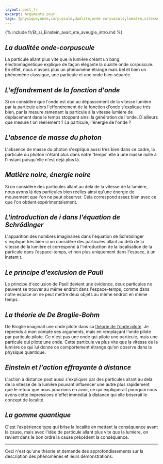 ```yaml
---
layout: post_fr
excerpt: Arguments pour.
tags: [physique,onde,corpuscule,dualité,onde corpuscule,lumière,vitesse,Einstein] 
---
```

{% include fr/Et_si_Einstein_avait_ete_aveugle_intro.md %}


## *La dualitée onde-corpuscule*

La particule allant plus vite que la lumière créant un bang électromagnétique explique de façon élégante la dualité onde corpuscule. En effet, nous n'avons plus un phénomène étrange mais bel et bien un phénomène classique, une particule et une onde bien séparée.

## *L'effondrement de la fonction d'onde*

Si on considère que l'onde est due au dépassement de la vitesse lumière par la particule alors l'effondrement de la fonction d'onde s'explique très bien, par la mesure ramenant la particule à la vitesse lumière de déplacement dans le temps stoppant ainsi la génération de l'onde. D'ailleurs que mesure t on réellement ? La particule, l'énergie de l'onde ? 

## *L'absence de masse du photon*

L'absence de masse du photon s'explique aussi très bien dans ce cadre, la particule du photon n'étant plus dans notre 'temps' elle à une masse nulle à l'instant puisqu'elle n'est déjà plus là.

## *Matière noire, énergie noire*

Si on considère des particules allant au delà de la vitesse de la lumière, nous avons là des particules bien réelles  ainsi qu'une énergie de mouvement que l'on ne peut observer. Cela correspond assez bien avec ce que l'on obtient expérimentalement.

## *L'introduction de i dans l'équation de Schrödinger*

L'apparition des nombres imaginaires dans l'équation de Schrödinger s'explique très bien si on considère des particules allant au delà de la vitesse de la lumière et correspond à l'introduction de  la localisation de la particule dans l'espace-temps, et non plus uniquement dans l'espace, à un instant t.

## *Le principe d'exclusion de Pauli*

Le principe d'exclusion de Pauli devient une évidence, deux particules ne peuvent se trouver au même endroit dans l'espace-temps, comme dans notre espace on ne peut mettre deux objets au même endroit en même temps.

## *La théorie de De Broglie-Bohm*

De Broglie imaginait une onde pilote dans sa [théorie de l'onde pilote](https://fr.wikipedia.org/wiki/Th%C3%A9orie_de_De_Broglie-Bohm). Je reprends à mon compte ses arguments, mais en remplaçant l'onde pilote par particule pilote. Ce n'est pas une onde qui pilote une particule, mais une particule qui pilote une onde. Cette particule va plus vite que la vitesse de la lumière ce qui lui donne ce comportement étrange qu'on observe dans la physique quantique.


## *Einstein et l'action effrayante à distance*

L'action à distance peut aussi s'expliquer par des particules allant au delà de la vitesse de la lumière pouvant influencer une autre plus rapidement que le retour que nous pourrions en avoir, ce qui expliquerait pourquoi nous avons cette impressions d'effet immédiat à distance qui elle briserait le concept de localité.

## *La gomme quantique*

C'est l'expérience type qui brise la localité en mettant la conséquence avant la cause, mais avec l'idée de particule allant plus vite que la lumière, on revient dans le bon ordre la cause précèdent la conséquence.

---

Ceci n'est qu'une théorie et demande des approfondissements sur la description des phénomènes et leurs démonstrations.
